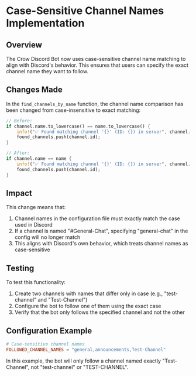 # Case-Sensitive Channel Names Implementation

## Overview
The Crow Discord Bot now uses case-sensitive channel name matching to align with Discord's behavior. This ensures that users can specify the exact channel name they want to follow.

## Changes Made
In the `find_channels_by_name` function, the channel name comparison has been changed from case-insensitive to exact matching:

```rust
// Before:
if channel.name.to_lowercase() == name.to_lowercase() {
    info!("✅ Found matching channel '{}' (ID: {}) in server", channel.name, channel.id);
    found_channels.push(channel.id);
}

// After:
if channel.name == name {
    info!("✅ Found matching channel '{}' (ID: {}) in server", channel.name, channel.id);
    found_channels.push(channel.id);
}
```

## Impact
This change means that:

1. Channel names in the configuration file must exactly match the case used in Discord
2. If a channel is named "#General-Chat", specifying "general-chat" in the config will no longer match
3. This aligns with Discord's own behavior, which treats channel names as case-sensitive

## Testing
To test this functionality:
1. Create two channels with names that differ only in case (e.g., "test-channel" and "Test-Channel")
2. Configure the bot to follow one of them using the exact case
3. Verify that the bot only follows the specified channel and not the other

## Configuration Example
```toml
# Case-sensitive channel names
FOLLOWED_CHANNEL_NAMES = "general,announcements,Test-Channel"
```

In this example, the bot will only follow a channel named exactly "Test-Channel", not "test-channel" or "TEST-CHANNEL".
